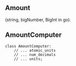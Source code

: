 ## Amount

(string, bigNumber, BigInt in go).


## AmountComputer


```
class AmountComputer:
    // ... atomic_units
    // ... num_decimals
    // ... units;
```
